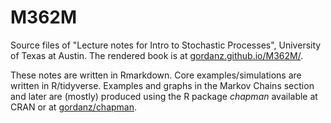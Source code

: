 # M362M
Source files of "Lecture notes for Intro to Stochastic Processes", University of Texas at Austin. The rendered book is at [gordanz.github.io/M362M/](https://gordanz.github.io/M362M).

These notes are written in Rmarkdown. Core examples/simulations are written in R/tidyverse. Examples and graphs in the Markov Chains section and later are (mostly) produced using the R package *chapman* available at CRAN or at [gordanz/chapman](https://github.com/gordanz/chapman).


